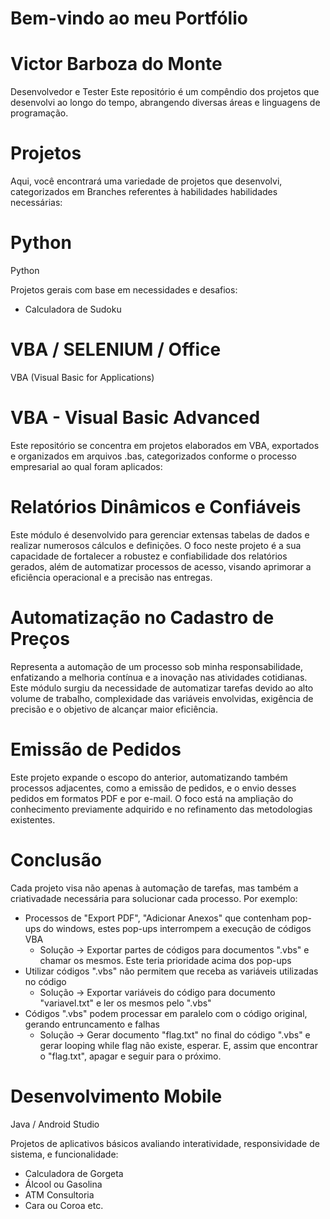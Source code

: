 # Bem-vindo ao meu Portfólio

# Victor Barboza do Monte
Desenvolvedor e Tester
Este repositório é um compêndio dos projetos que desenvolvi ao longo do tempo, abrangendo diversas áreas e linguagens de programação.

# Projetos
Aqui, você encontrará uma variedade de projetos que desenvolvi, categorizados em Branches referentes à habilidades habilidades necessárias:

# Python
Python

Projetos gerais com base em necessidades e desafios:
- Calculadora de Sudoku


# VBA / SELENIUM / Office
VBA (Visual Basic for Applications)

# VBA - Visual Basic Advanced

Este repositório se concentra em projetos elaborados em VBA, exportados e organizados em arquivos .bas, categorizados conforme o processo empresarial ao qual foram aplicados:

  # Relatórios Dinâmicos e Confiáveis

Este módulo é desenvolvido para gerenciar extensas tabelas de dados e realizar numerosos cálculos e definições. 
O foco neste projeto é a sua capacidade de fortalecer a robustez e confiabilidade dos relatórios gerados, além de automatizar processos de acesso, visando aprimorar a eficiência operacional e a precisão nas entregas.

  # Automatização no Cadastro de Preços

Representa a automação de um processo sob minha responsabilidade, enfatizando a melhoria contínua e a inovação nas atividades cotidianas. 
Este módulo surgiu da necessidade de automatizar tarefas devido ao alto volume de trabalho, complexidade das variáveis envolvidas, exigência de precisão e o objetivo de alcançar maior eficiência.


  # Emissão de Pedidos

Este projeto expande o escopo do anterior, automatizando também processos adjacentes, como a emissão de pedidos, e o envio desses pedidos em formatos PDF e por e-mail. O foco está na ampliação do conhecimento previamente adquirido e no refinamento das metodologias existentes.

  # Conclusão

Cada projeto visa não apenas à automação de tarefas, mas também a criativadade necessária para solucionar cada processo. Por exemplo: 
- Processos de "Export PDF", "Adicionar Anexos" que contenham pop-ups do windows, estes pop-ups interrompem a execução de códigos VBA
    - Solução -> Exportar partes de códigos para documentos ".vbs" e chamar os mesmos. Este teria prioridade acima dos pop-ups
- Utilizar códigos ".vbs" não permitem que receba as variáveis utilizadas no código
    - Solução -> Exportar variáveis do código para documento "variavel.txt" e ler os mesmos pelo ".vbs"
- Códigos ".vbs" podem processar em paralelo com o código original, gerando entruncamento e falhas
    - Solução -> Gerar documento "flag.txt" no final do código ".vbs" e gerar looping while flag não existe, esperar. E, assim que encontrar o "flag.txt", apagar e seguir para o próximo.


# Desenvolvimento Mobile
Java / Android Studio

Projetos de aplicativos básicos avaliando interatividade, responsividade de sistema, e funcionalidade:
- Calculadora de Gorgeta
- Álcool ou Gasolina
- ATM Consultoria
- Cara ou Coroa
  etc.


